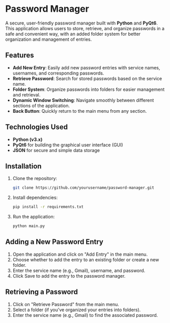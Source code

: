 # Password Manager

A secure, user-friendly password manager built with **Python** and **PyQt6**. This application allows users to store, retrieve, and organize passwords in a safe and convenient way, with an added folder system for better organization and management of entries.

## Features
- **Add New Entry**: Easily add new password entries with service names, usernames, and corresponding passwords.
- **Retrieve Password**: Search for stored passwords based on the service name.
- **Folder System**: Organize passwords into folders for easier management and retrieval.
- **Dynamic Window Switching**: Navigate smoothly between different sections of the application.
- **Back Button**: Quickly return to the main menu from any section.

## Technologies Used
- **Python (v3.x)**
- **PyQt6** for building the graphical user interface (GUI)
- **JSON** for secure and simple data storage

## Installation

1. Clone the repository:
   ```bash
   git clone https://github.com/yourusername/password-manager.git
   ```
2. Install dependencies:
   ```bash
   pip install -r requirements.txt
   ```
3. Run the application:
   ```bash
   python main.py
   ```

## Adding a New Password Entry
1. Open the application and click on "Add Entry" in the main menu.
2. Choose whether to add the entry to an existing folder or create a new folder.
3. Enter the service name (e.g., Gmail), username, and password.
4. Click Save to add the entry to the password manager.

## Retrieving a Password
1. Click on "Retrieve Password" from the main menu.
2. Select a folder (if you've organized your entries into folders).
3. Enter the service name (e.g., Gmail) to find the associated password.
